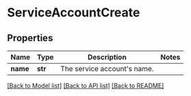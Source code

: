 # ServiceAccountCreate

## Properties
Name | Type | Description | Notes
------------ | ------------- | ------------- | -------------
**name** | **str** | The service account&#39;s name. | 

[[Back to Model list]](../README.md#documentation-for-models) [[Back to API list]](../README.md#documentation-for-api-endpoints) [[Back to README]](../README.md)


